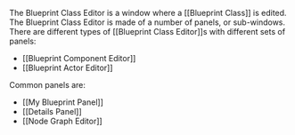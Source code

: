 The Blueprint Class Editor is a window where a [[Blueprint Class]] is edited.
The Blueprint Class Editor is made of a number of panels, or sub-windows.
There are different types of [[Blueprint Class Editor]]s with different sets of panels:
- [[Blueprint Component Editor]]
- [[Blueprint Actor Editor]]

Common panels are:
- [[My Blueprint Panel]]
- [[Details Panel]]
- [[Node Graph Editor]]
